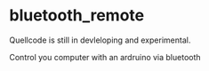 # bluetooth_remote
Quellcode is still in devleloping and experimental.

Control you computer with an ardruino via bluetooth
